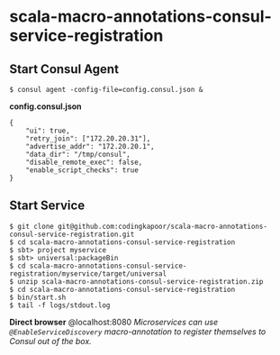 # scala-macro-annotations-consul-service-registration

## Start Consul Agent

```
$ consul agent -config-file=config.consul.json &
```

**config.consul.json**
```
{
    "ui": true,
    "retry_join": ["172.20.20.31"],
    "advertise_addr": "172.20.20.1",
    "data_dir": "/tmp/consul",
    "disable_remote_exec": false,
    "enable_script_checks": true
}
```

## Start Service
```
$ git clone git@github.com:codingkapoor/scala-macro-annotations-consul-service-registration.git
$ cd scala-macro-annotations-consul-service-registration
$ sbt> project myservice
$ sbt> universal:packageBin
$ cd scala-macro-annotations-consul-service-registration/myservice/target/universal
$ unzip scala-macro-annotations-consul-service-registration.zip
$ cd scala-macro-annotations-consul-service-registration
$ bin/start.sh
$ tail -f logs/stdout.log
```

**Direct browser** @localhost:8080
*Microservices can use `@EnableServiceDiscovery` macro-annotation to register themselves to Consul out of the box.*
